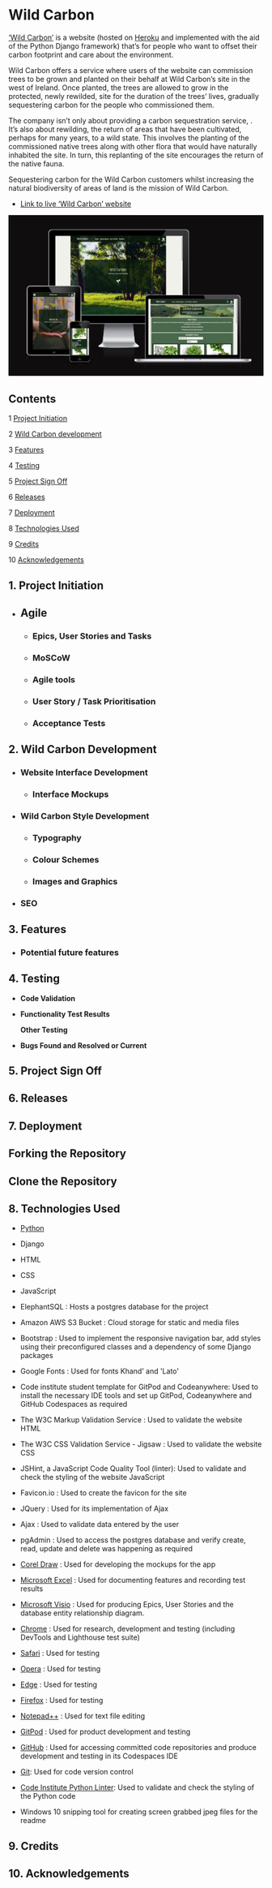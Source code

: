 # **Wild Carbon**
[‘Wild Carbon’]( https://wild-carbon-803b1e2f6e91.herokuapp.com/) is a website (hosted on [Heroku](https://www.heroku.com/) and implemented with the aid of the Python Django framework) that’s for people who want to offset their carbon footprint and care about the environment.

Wild Carbon offers a service where users of the website can commission trees to be grown and planted on their behalf at Wild Carbon’s site in the west of Ireland. Once planted, the trees are allowed to grow in the protected, newly rewilded, site for the duration of the trees’ lives, gradually sequestering carbon for the people who commissioned them.

The company isn’t only about providing a carbon sequestration service,
. It’s also about rewilding, the return of areas that have been cultivated, perhaps for many years, to a wild state. This involves the planting of the commissioned native trees along with other flora that would have naturally inhabited the site. In turn, this replanting of the site encourages the return of the native fauna.

Sequestering carbon for the Wild Carbon customers whilst increasing the natural biodiversity of areas of land is the mission of Wild Carbon.

- [Link to live ‘Wild Carbon’ website]( https://wild-carbon-803b1e2f6e91.herokuapp.com/)


![Responsive mockup]( docs/images/readme_responsive_mockup.jpg)

## **Contents**

1 [Project Initiation](#1-project-initiation)

2 [Wild Carbon development](#2-wild-carbon-development)

3 [Features](#3-features)

4 [Testing](#4-testing)

5 [Project Sign Off](#5-project-sign-off)

6 [Releases](#6-releases)

7 [Deployment](#7-deployment)

8 [Technologies Used](#8-technologies-used)

9 [Credits](#9-credits)

10 [Acknowledgements](#10-acknowledgements)


## **1. Project Initiation**

 - ## Agile

    - ### Epics, User Stories and Tasks



    - ### MoSCoW

    - ### Agile tools


    - ### User Story / Task Prioritisation


    - ### Acceptance Tests

## **2. Wild Carbon Development**
  - ### **Website Interface Development**

    - ### Interface Mockups


- ### **Wild Carbon Style Development**



    -	### Typography



    -   ### Colour Schemes



    -   ### Images and Graphics


-	### SEO

## **3. Features**





-   ### **Potential future features**


## **4. Testing**
-   **Code Validation**

-   **Functionality Test Results**

    **Other Testing**

-   **Bugs Found and Resolved or Current**

## **5. Project Sign Off**

## **6. Releases**

## **7. Deployment**


## Forking the Repository

## Clone the Repository

## **8. Technologies Used**

- [Python](https://www.python.org/)

-   Django

-   HTML

-   CSS

-   JavaScript

-   ElephantSQL : Hosts a postgres database for the project

-   Amazon AWS S3 Bucket : Cloud storage for static and media files

-   Bootstrap : Used to implement the responsive navigation bar, add styles using their preconfigured classes and a dependency of some Django packages

-   Google Fonts : Used for fonts Khand’ and 'Lato'

-   Code institute student template for GitPod and Codeanywhere: Used to install the necessary IDE tools and set up GitPod, Codeanywhere and GitHub Codespaces as required

-   The W3C Markup Validation Service : Used to validate the website HTML

-   The W3C CSS Validation Service - Jigsaw : Used to validate the website CSS

-   JSHint, a JavaScript Code Quality Tool (linter): Used to validate and check the styling of the website JavaScript

-   Favicon.io : Used to create the favicon for the site

-   JQuery : Used for its implementation of Ajax

-   Ajax : Used to validate data entered by the user

-   pgAdmin : Used to access the postgres database and verify create, read, update and delete was happening as required

-   [Corel Draw](https://www.coreldraw.com/en/) : Used for developing the mockups for the app

-   [Microsoft Excel](https://www.microsoft.com/en-ie/microsoft-365/excel) : Used for documenting features and recording test results

-   [Microsoft Visio](https://www.microsoft.com/en-ie/microsoft-365/visio/flowchart-software) : Used for producing Epics, User Stories and the database entity relationship diagram.

-   [Chrome](https://www.google.com/intl/en_ie/chrome/) : Used for research, development and testing (including DevTools and Lighthouse test suite)

-   [Safari](https://www.apple.com/safari/) : Used for testing

-   [Opera](https://www.opera.com/) : Used for testing

-   [Edge](https://www.microsoft.com/en-us/edge) : Used for testing

-   [Firefox](https://www.mozilla.org/en-US/firefox/new/) : Used for testing

-   [Notepad++](https://notepad-plus-plus.org/downloads/) : Used for text file editing

-   [GitPod](https://www.gitpod.io/) : Used for product development and testing

-   [GitHub](https://github.com/) : Used for accessing committed code repositories and produce development and testing in its Codespaces IDE

-   [Git](https://git-scm.com/): Used for code version control

-   [Code Institute Python Linter](https://pep8ci.herokuapp.com/#): Used to validate and check the styling of the Python code

- Windows 10 snipping tool for creating screen grabbed jpeg files for the readme


## **9. Credits**

## **10. Acknowledgements**
